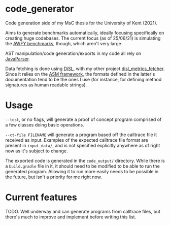 # code_generator
Code generation side of my MsC thesis for the University of Kent (2021).

Aims to generate benchmarks automatically, ideally focusing specifically on creating huge codebases.
The current focus (as of 25/06/21) is simulating the [AWFY benchmarks](https://github.com/smarr/are-we-fast-yet), though,
which aren't very large.

AST manipulation/code generation/exports in my code all rely on [JavaParser](https://github.com/javaparser/javaparser).

Data fetching is done using [DiSL](https://gitlab.ow2.org/disl/disl), with my other project 
[disl_metrics_fetcher](https://github.com/OctaveLarose/disl_metrics_fetcher). 
Since it relies on the [ASM framework](https://asm.ow2.io/), the formats defined in the latter's documentation
tend to be the ones I use (for instance, for defining method signatures as human readable strings).

# Usage
`--test`, or no flags, will generate a proof of concept program comprised of a few classes
doing basic operations.

`--ct-file FILENAME` will generate a program based off the calltrace file it received as input. 
Examples of the expected calltrace file format are present in `input_data/`, 
and is not specified explicitly anywhere as of right now as it's subject to change.

The exported code is generated in the `code_output/` directory. 
While there is a `build.gradle` file in it, it should need to be modified to be able to run the generated program. 
Allowing it to run more easily needs to be possible in the future, 
but isn't a priority for me right now.

# Current features

TODO. Well underway and can generate programs from calltrace files, but there's much to improve and implement before
writing this list.
